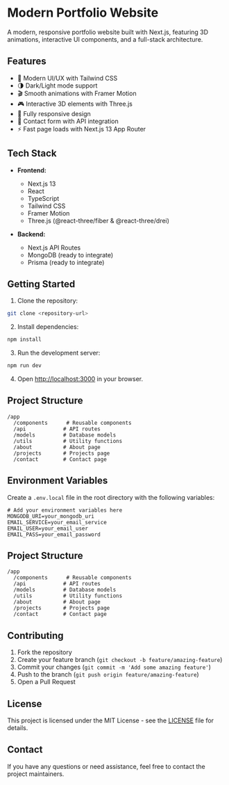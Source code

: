 # Modern Portfolio Website

A modern, responsive portfolio website built with Next.js, featuring 3D animations, interactive UI components, and a full-stack architecture.

## Features

- 🎨 Modern UI/UX with Tailwind CSS
- 🌗 Dark/Light mode support
- 🎬 Smooth animations with Framer Motion
- 🎮 Interactive 3D elements with Three.js
- 📱 Fully responsive design
- 📨 Contact form with API integration
- ⚡ Fast page loads with Next.js 13 App Router

## Tech Stack

- **Frontend:**
  - Next.js 13
  - React
  - TypeScript
  - Tailwind CSS
  - Framer Motion
  - Three.js (@react-three/fiber & @react-three/drei)

- **Backend:**
  - Next.js API Routes
  - MongoDB (ready to integrate)
  - Prisma (ready to integrate)

## Getting Started

1. Clone the repository:
```bash
git clone <repository-url>
```

2. Install dependencies:
```bash
npm install
```

3. Run the development server:
```bash
npm run dev
```

4. Open [http://localhost:3000](http://localhost:3000) in your browser.

## Project Structure

```
/app
  /components      # Reusable components
  /api            # API routes
  /models         # Database models
  /utils          # Utility functions
  /about          # About page
  /projects       # Projects page
  /contact        # Contact page
```

## Environment Variables

Create a `.env.local` file in the root directory with the following variables:
```
# Add your environment variables here
MONGODB_URI=your_mongodb_uri
EMAIL_SERVICE=your_email_service
EMAIL_USER=your_email_user
EMAIL_PASS=your_email_password
```

## Project Structure

```
/app
  /components      # Reusable components
  /api            # API routes
  /models         # Database models
  /utils          # Utility functions
  /about          # About page
  /projects       # Projects page
  /contact        # Contact page
```

## Contributing

1. Fork the repository
2. Create your feature branch (`git checkout -b feature/amazing-feature`)
3. Commit your changes (`git commit -m 'Add some amazing feature'`)
4. Push to the branch (`git push origin feature/amazing-feature`)
5. Open a Pull Request

## License

This project is licensed under the MIT License - see the [LICENSE](LICENSE) file for details.

## Contact

If you have any questions or need assistance, feel free to contact the project maintainers.